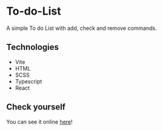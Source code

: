 # To-do-List

 A simple To do List with add, check and remove commands.
 
 ## Technologies
- Vite
- HTML
- SCSS
- Typescript
- React

## Check yourself
You can see it online [here](https://themordegod.github.io/To-do-List/)!

